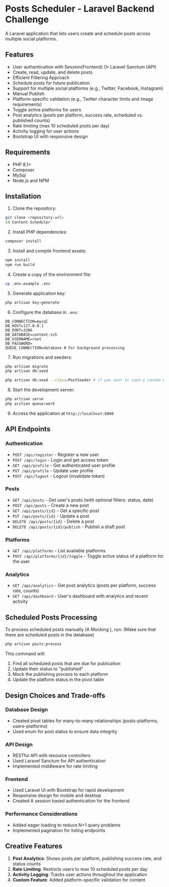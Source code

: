# Posts Scheduler - Laravel Backend Challenge

A Laravel application that lets users create and schedule posts across multiple social platforms.

## Features

- User authentication with Session(Frontend) Or Laravel Sanctum (API)
- Create, read, update, and delete posts
- Efficient Filtering Approach
- Schedule posts for future publication
- Support for multiple social platforms (e.g., Twitter, Facebook, Instagram)
- Manual Publish
- Platform-specific validation (e.g., Twitter character limits and image requirements)
- Toggle active platforms for users
- Post analytics (posts per platform, success rate, scheduled vs. published counts)
- Rate limiting (max 10 scheduled posts per day)
- Activity logging for user actions
- Bootstrap UI with responsive design

## Requirements

- PHP 8.1+
- Composer
- MySql
- Node.js and NPM

## Installation

1. Clone the repository:
```bash
git clone <repository-url>
cd Content-Scheduler
```

2. Install PHP dependencies:
```bash
composer install
```

3. Install and compile frontend assets:
```bash
npm install
npm run build
```

4. Create a copy of the environment file:
```bash
cp .env.example .env
```

5. Generate application key:
```bash
php artisan key:generate
```

6. Configure the database in `.env`:
```
DB_CONNECTION=mysql
DB_HOST=127.0.0.1
DB_PORT=3306
DB_DATABASE=content-sch
DB_USERNAME=root
DB_PASSWORD=
QUEUE_CONNECTION=database # For background processing
```
7. Run migrations and seeders:
```bash
php artisan migrate
php artisan db:seed
```

```bash
php artisan db:seed --class=PostSeeder # if you want to seed a random posts 
```
8. Start the development server:
```bash
php artisan serve
php aritsan queue:work
```
9. Access the application at `http://localhost:8000`

## API Endpoints

### Authentication

- `POST /api/register` - Register a new user
- `POST /api/login` - Login and get access token
- `GET /api/profile` - Get authenticated user profile
- `PUT /api/profile` - Update user profile
- `POST /api/logout` - Logout (invalidate token)

### Posts

- `GET /api/posts` - Get user's posts (with optional filters: status, date)
- `POST /api/posts` - Create a new post
- `GET /api/posts/{id}` - Get a specific post
- `PUT /api/posts/{id}` - Update a post
- `DELETE /api/posts/{id}` - Delete a post
- `DELETE /api/posts/{id}/publish` - Publish a draft post

### Platforms

- `GET /api/platforms` - List available platforms
- `POST /api/platforms/{id}/toggle` - Toggle active status of a platform for the user

### Analytics

- `GET /api/analytics` - Get post analytics (posts per platform, success rate, counts)
- `GET /api/dashboard` - User's dashboard with analytics and recent activity

## Scheduled Posts Processing

To process scheduled posts manually (A Mocking ), run: (Make sure that there are scheduled posts in the database)

```bash
php artisan posts:process
```

This command will:
1. Find all scheduled posts that are due for publication
2. Update their status to "published"
3. Mock the publishing process to each platform
4. Update the platform status in the pivot table

## Design Choices and Trade-offs

### Database Design

- Created pivot tables for many-to-many relationships (posts-platforms, users-platforms)
- Used enum for post status to ensure data integrity

### API Design

- RESTful API with resource controllers
- Used Laravel Sanctum for API authentication
- Implemented middleware for rate limiting

### Frontend

- Used Laravel UI with Bootstrap for rapid development
- Responsive design for mobile and desktop
- Created A session based authentication for the frontend 

### Performance Considerations

- Added eager loading to reduce N+1 query problems
- Implemented pagination for listing endpoints

## Creative Features

1. **Post Analytics**: Shows posts per platform, publishing success rate, and status counts
2. **Rate Limiting**: Restricts users to max 10 scheduled posts per day
3. **Activity Logging**: Tracks user actions throughout the application
4. **Custom Feature**: Added platform-specific validation for content

